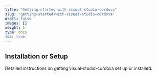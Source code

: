 ```yaml
---
title: "Getting started with visual-studio-cordova"
slug: "getting-started-with-visual-studio-cordova"
draft: false
images: []
weight: 1
type: docs
toc: true
---
```


## Installation or Setup
Detailed instructions on getting visual-studio-cordova set up or installed.

